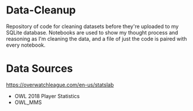 # Data-Cleanup
Repository of code for cleaning datasets before they're uploaded to my SQLite database. Notebooks are used to show my thought process and reasoning as I'm cleaning the data, and a file of just the code is paired with every notebook.

# Data Sources

https://overwatchleague.com/en-us/statslab
- OWL 2018 Player Statistics
- OWL_MMS

